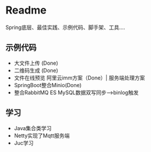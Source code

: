 # Readme
Spring底层、最佳实践、示例代码、脚手架、工具....

## 示例代码
- 大文件上传 (Done)
- 二维码生成 (Done)
- 文件在线预览 阿里云imm方案（Done）| 服务端处理方案
- SpringBoot整合Minio(Done)
- 整合RabbitMQ ES MySQL数据双写同步-->binlog触发

## 学习
- Java集合类学习
- Netty实现了Mqtt服务端
- Juc学习
